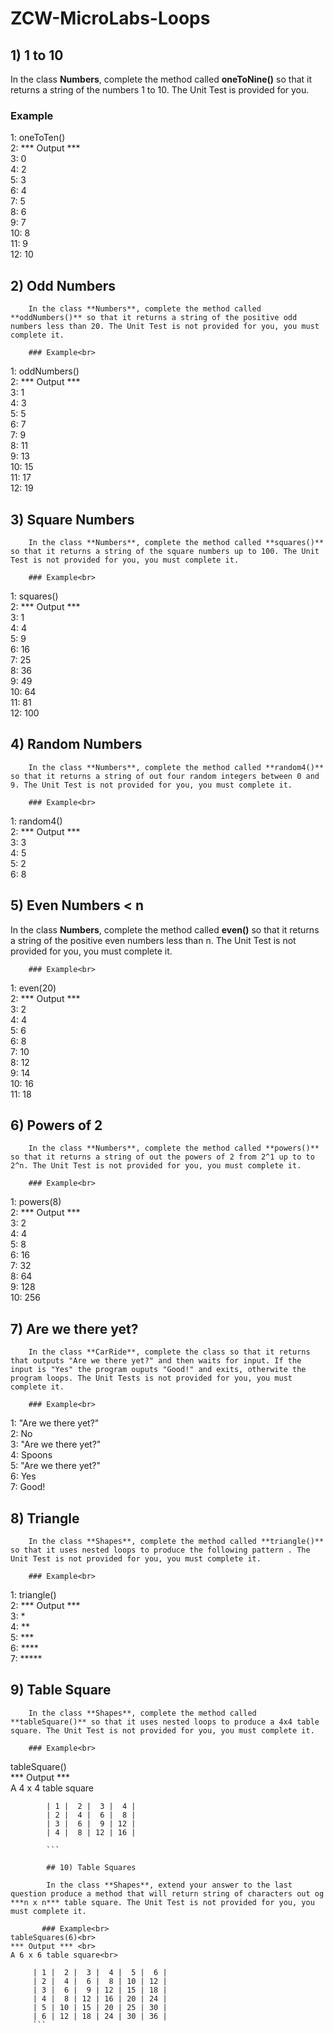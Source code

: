 # ZCW-MicroLabs-Loops

## 1) 1 to 10
In the class **Numbers**, complete the method called **oneToNine()** so that it returns a string of the numbers 1 to 10. The Unit Test is provided for you.

### Example<br>
1: oneToTen()<br>
2: *** Output ***<br>
3: 0<br>
4: 2<br>
5: 3<br>
6: 4<br>
7: 5<br>
8: 6<br>
9: 7<br>
10: 8<br>
11: 9<br>
12: 10

## 2) Odd Numbers
        In the class **Numbers**, complete the method called **oddNumbers()** so that it returns a string of the positive odd numbers less than 20. The Unit Test is not provided for you, you must complete it.

        ### Example<br>
1: oddNumbers()<br>
2: *** Output *** <br>
3: 1<br>
4: 3<br>
5: 5<br>
6: 7<br>
7: 9<br>
8: 11<br>
9: 13<br>
10: 15<br>
11: 17<br>
12: 19<br>

## 3) Square Numbers
        In the class **Numbers**, complete the method called **squares()** so that it returns a string of the square numbers up to 100. The Unit Test is not provided for you, you must complete it.

        ### Example<br>
1: squares()<br>
2: *** Output *** <br>
3: 1<br>
4: 4<br>
5: 9<br>
6: 16<br>
7: 25<br>
8: 36<br>
9: 49<br>
10: 64<br>
11: 81<br>
12: 100<br>

## 4) Random Numbers
        In the class **Numbers**, complete the method called **random4()** so that it returns a string of out four random integers between 0 and 9. The Unit Test is not provided for you, you must complete it.

        ### Example<br>
1: random4()<br>
2: *** Output *** <br>
3: 3<br>
4: 5<br>
5: 2<br>
6: 8<br>

## 5) Even Numbers < n

In the class **Numbers**, complete the method called **even()** so that it returns a string of the positive even numbers less than n. The Unit Test is not provided for you, you must complete it.

        ### Example<br>
1: even(20)<br>
2: *** Output *** <br>
3: 2<br>
4: 4<br>
5: 6<br>
6: 8<br>
7: 10<br>
8: 12<br>
9: 14<br>
10: 16<br>
11: 18<br>

## 6) Powers of 2

        In the class **Numbers**, complete the method called **powers()** so that it returns a string of out the powers of 2 from 2^1 up to to 2^n. The Unit Test is not provided for you, you must complete it.

        ### Example<br>
1: powers(8)<br>
2: *** Output *** <br>
3: 2<br>
4: 4<br>
5: 8<br>
6: 16<br>
7: 32<br>
8: 64<br>
9: 128<br>
10: 256<br>

## 7) Are we there yet?

        In the class **CarRide**, complete the class so that it returns that outputs "Are we there yet?" and then waits for input. If the input is "Yes" the program ouputs "Good!" and exits, otherwite the program loops. The Unit Tests is not provided for you, you must complete it.

        ### Example<br>
1: "Are we there yet?"<br>
2: No<br>
3: "Are we there yet?"<br>
4: Spoons<br>
5: "Are we there yet?"<br>
6: Yes<br>
7: Good!<br>

## 8) Triangle

        In the class **Shapes**, complete the method called **triangle()** so that it uses nested loops to produce the following pattern . The Unit Test is not provided for you, you must complete it.

        ### Example<br>
1: triangle()<br>
2: *** Output *** <br>
3: * <br>
4: ** <br>
5: *** <br>
6: **** <br>
7: ***** <br>

## 9) Table Square

        In the class **Shapes**, complete the method called **tableSquare()** so that it uses nested loops to produce a 4x4 table square. The Unit Test is not provided for you, you must complete it.

        ### Example<br>
tableSquare()<br>
*** Output *** <br>
A 4 x 4 table square<br>

 ```
         | 1 |  2 |  3 |  4 |
         | 2 |  4 |  6 |  8 |
         | 3 |  6 |  9 | 12 |
         | 4 |  8 | 12 | 16 |

         ```

         ## 10) Table Squares

         In the class **Shapes**, extend your answer to the last question produce a method that will return string of characters out og ***n x n*** table square. The Unit Test is not provided for you, you must complete it.

        ### Example<br>
 tableSquares(6)<br>
 *** Output *** <br>
 A 6 x 6 table square<br>
 
 ```
         | 1 |  2 |  3 |  4 |  5 |  6 |
         | 2 |  4 |  6 |  8 | 10 | 12 |
         | 3 |  6 |  9 | 12 | 15 | 18 |
         | 4 |  8 | 12 | 16 | 20 | 24 |
         | 5 | 10 | 15 | 20 | 25 | 30 |
         | 6 | 12 | 18 | 24 | 30 | 36 |
         ```
 
